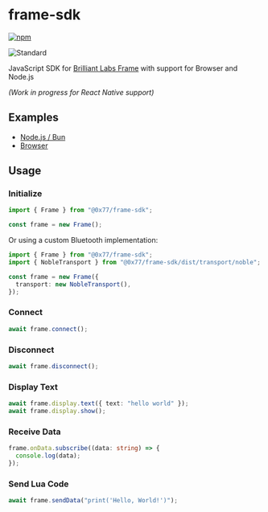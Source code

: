 # frame-sdk

[![npm](https://img.shields.io/npm/v/@0x77/frame-sdk.svg)](https://www.npmjs.com/package/@0x77/frame-sdk)

![Standard](https://img.shields.io/badge/code_style-standard-brightgreen.svg)

JavaScript SDK for [Brilliant Labs Frame](https://docs.brilliant.xyz/frame/building-apps) with support for Browser and Node.js

_(Work in progress for React Native support)_

## Examples

- [Node.js / Bun](./example/node/index.ts)
- [Browser](./example/vite/src/main.ts)

## Usage

### Initialize

```ts
import { Frame } from "@0x77/frame-sdk";

const frame = new Frame();
```

Or using a custom Bluetooth implementation:

```ts
import { Frame } from "@0x77/frame-sdk";
import { NobleTransport } from "@0x77/frame-sdk/dist/transport/noble";

const frame = new Frame({
  transport: new NobleTransport(),
});
```

### Connect

```ts
await frame.connect();
```

### Disconnect

```ts
await frame.disconnect();
```

### Display Text

```ts
await frame.display.text({ text: "hello world" });
await frame.display.show();
```

### Receive Data

```ts
frame.onData.subscribe((data: string) => {
  console.log(data);
});
```

### Send Lua Code

```ts
await frame.sendData("print('Hello, World!')");
```
